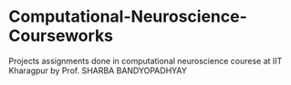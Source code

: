 # Computational-Neuroscience-Courseworks
Projects assignments done in computational neuroscience courese at IIT Kharagpur by Prof. SHARBA BANDYOPADHYAY
